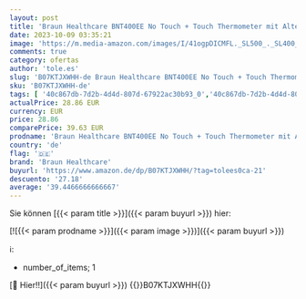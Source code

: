 ```yaml
---
layout: post
title: 'Braun Healthcare BNT400EE No Touch + Touch Thermometer mit Altersgenauigkeit'
date: 2023-10-09 03:35:21
image: 'https://m.media-amazon.com/images/I/41ogpDICMFL._SL500_._SL400_.jpg'
comments: true
category: ofertas
author: 'tole.es'
slug: 'B07KTJXWHH-de Braun Healthcare BNT400EE No Touch + Touch Thermometer mit...'
sku: 'B07KTJXWHH-de'
tags: [ '40c867db-7d2b-4d4d-807d-67922ac30b93_0','40c867db-7d2b-4d4d-807d-67922ac30b93_7801','Arborist Merchandising Root','Baby- & Kinderpflege','Drogerie & Körperpflege','Fieberthermometer für Babys','Gesundheit und Wohlbefinden','Self Service','Special Features Stores','braun healthcare','🇩🇪', ]
actualPrice: 28.86 EUR
currency: EUR
price: 28.86
comparePrice: 39.63 EUR
prodname: 'Braun Healthcare BNT400EE No Touch + Touch Thermometer mit Altersgenauigkeit'
country: 'de'
flag: '🇩🇪'
brand: 'Braun Healthcare'
buyurl: 'https://www.amazon.de/dp/B07KTJXWHH/?tag=tolees0ca-21'
descuento: '27.18'
average: '39.4466666666667'
---
```


Sie können [{{< param title >}}]({{< param buyurl >}}) hier:

[![{{< param prodname >}}]({{< param image >}})]({{< param buyurl >}})

ℹ️:

- number_of_items; 1

[🛒 Hier!!]({{< param buyurl >}})
{{<world>}}B07KTJXWHH{{</world>}}
